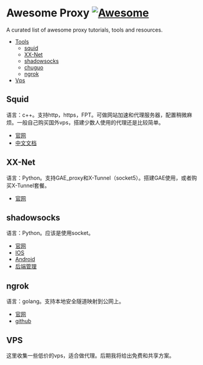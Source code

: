 # Awesome Proxy [![Awesome](https://cdn.rawgit.com/sindresorhus/awesome/d7305f38d29fed78fa85652e3a63e154dd8e8829/media/badge.svg)](https://github.com/sindresorhus/awesome)

A curated list of awesome proxy tutorials, tools and resources.

- [Tools](#tools)
    - [squid](#squid)
    - [XX-Net](#xx-net)
    - [shadowsocks](#shadowsocks)
    - [chuguo](https://github.com/chuguofan/chuguo)
    - [ngrok](#ngrok)
- [Vps](#vps)


## Squid

语言：c++。支持http，https，FPT。可做网站加速和代理服务器，配置稍微麻烦。一般自己购买国外vps，搭建少数人使用的代理还是比较简单。

- [官网](http://www.squid-cache.org/)
- [中文文档](http://blog.zyan.cc/book/squid/)

## XX-Net
语言：Python。支持GAE_proxy和X-Tunnel（socket5）。搭建GAE使用，或者购买X-Tunnel套餐。
- [官网](https://github.com/XX-net/XX-Net)

## shadowsocks
语言：Python。应该是使用socket。
- [官网](https://github.com/shadowsocks/shadowsocks/tree/master)
- [IOS](https://github.com/shadowsocks/ShadowsocksX-NG)
- [Android](https://github.com/shadowsocks/shadowsocks-android)
- [后端管理](https://github.com/shadowsocks/shadowsocks-manager)

## ngrok
语言：golang。支持本地安全隧道映射到公网上。
- [官网](https://ngrok.com/)
- [github](https://github.com/inconshreveable/ngrok)

## VPS
这里收集一些低价的vps，适合做代理。后期我将给出免费和共享方案。